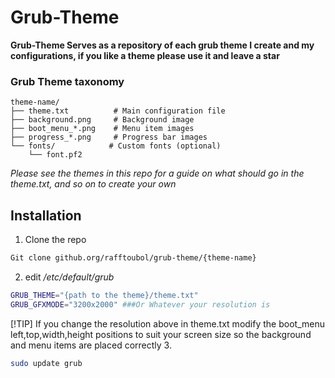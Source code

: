 # Grub-Theme

**Grub-Theme Serves as a repository of each grub theme I create and my configurations,
if you like a theme please use it and leave a star**

### Grub Theme taxonomy

```
theme-name/
├── theme.txt          # Main configuration file
├── background.png     # Background image
├── boot_menu_*.png    # Menu item images
├── progress_*.png     # Progress bar images
└── fonts/            # Custom fonts (optional)
    └── font.pf2
```

_Please see the themes in this repo for a guide on what should go in the theme.txt,
and so on to create your own_

## Installation

1. Clone the repo

```Bash
Git clone github.org/rafftoubol/grub-theme/{theme-name}
```

2. edit _*/etc/default/grub*_

```Bash
GRUB_THEME="{path to the theme}/theme.txt"
GRUB_GFXMODE="3200x2000" ###Or Whatever your resolution is
```

[!TIP]
If you change the resolution above in theme.txt modify the boot_menu left,top,width,height positions
to suit your screen size so the background and menu items are placed correctly 3.

```Bash
sudo update grub
```
